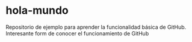# hola-mundo
 Repositorio de ejemplo para aprender la funcionalidad básica de GitHub.
Interesante form de conocer el funcionamiento de GitHub
